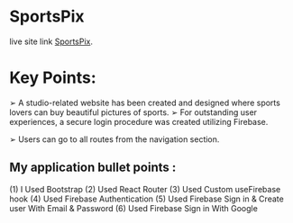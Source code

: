 # SportsPix

live site link [SportsPix](https://sportspix-d6cc7.web.app).

# Key Points:

➢ A studio-related website has been created and designed where sports lovers can buy beautiful pictures of sports.
➢ For outstanding user experiences, a secure login procedure was created utilizing Firebase.

➢ Users can go to all routes from the navigation section.


## My application bullet points :
(1) I Used Bootstrap
(2) Used React Router
(3) Used Custom useFirebase hook
(4) Used Firebase Authentication
(5) Used Firebase Sign in & Create user With Email & Password
(6) Used Firebase Sign in With Google
